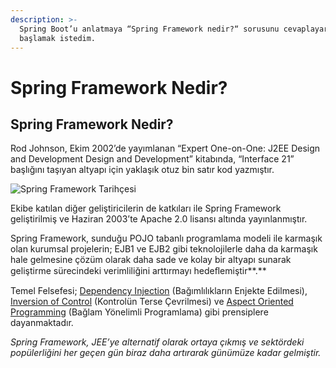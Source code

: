 ```yaml
---
description: >-
  Spring Boot’u anlatmaya “Spring Framework nedir?“ sorusunu cevaplayarak
  başlamak istedim.
---
```


# Spring Framework Nedir?

## **Spring Framework Nedir?**

Rod Johnson, Ekim 2002’de yayımlanan “Expert One-on-One: J2EE Design and Development Design and Development” kitabında, “Interface 21” başlığını taşıyan altyapı için yaklaşık otuz bin satır kod yazmıştır.‌

![Spring Framework Tarih&#xE7;esi](https://lh4.googleusercontent.com/_T8hTPAs33fUF9bg6tLRZbYyj87g2K0iZ915pJubLdXD8UpPOmOTDD1oe0c6dFrecJI84-Iv2NFF-ROZ6iXyCiJbJBJzLDENF6xtItGJJ8JJtFJDmsPmANa0-iJJK7VHyeuRs94p)

Ekibe katılan diğer geliştiricilerin de katkıları ile Spring Framework geliştirilmiş ve Haziran 2003’te Apache 2.0 lisansı altında yayınlanmıştır.‌

Spring Framework, sunduğu POJO tabanlı programlama modeli ile karmaşık olan kurumsal projelerin; EJB1 ve EJB2 gibi teknolojilerle daha da karmaşık hale gelmesine çözüm olarak daha sade ve kolay bir altyapı sunarak geliştirme sürecindeki verimliliğini arttırmayı hedeﬂemiştir**.**‌

Temel Felsefesi; [Dependency Injection](https://www.baeldung.com/inversion-control-and-dependency-injection-in-spring) \(Bağımlılıkların Enjekte Edilmesi\), [Inversion of Control](https://www.baeldung.com/inversion-control-and-dependency-injection-in-spring) \(Kontrolün Terse Çevrilmesi\) ve [Aspect Oriented Programming](https://www.baeldung.com/spring-aop) \(Bağlam Yönelimli Programlama\) gibi prensiplere dayanmaktadır.‌

_Spring Framework, JEE’ye alternatif olarak ortaya çıkmış ve sektördeki popülerliğini her geçen gün biraz daha artırarak günümüze kadar gelmiştir._

